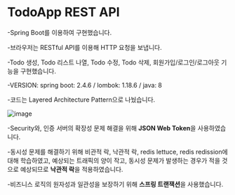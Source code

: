 # TodoApp REST API
-Spring Boot를 이용하여 구현했습니다.  

-브라우저는 RESTful API를 이용해 HTTP 요청을 보냅니다.   

-Todo 생성, Todo 리스트 나열, Todo 수정, Todo 삭제, 회원가입/로그인/로그아웃 기능을 구현했습니다.   

-VERSION: spring boot: 2.4.6 / lombok: 1.18.6 / java: 8   

-코드는 Layered Architecture Pattern으로 나눴습니다.

![image](https://user-images.githubusercontent.com/67453494/214787882-ec566ee8-c1b8-4281-8de1-9c84bdaab8cd.png)

-Security와, 인증 서버의 확장성 문제 해결을 위해 **JSON Web Token**을 사용하였습니다.

-동시성 문제를 해결하기 위해 비관적 락, 낙관적 락, redis lettuce, redis redission에 대해 학습하였고, 예상되는 트래픽의 양이 작고, 동시성 문제가 발생하는 경우가 적을 것으로 예상되므로 **낙관적 락**을 적용하였습니다.

-비즈니스 로직의 원자성과 일관성을 보장하기 위해 **스프링 트랜잭션**을 사용했습니다.
